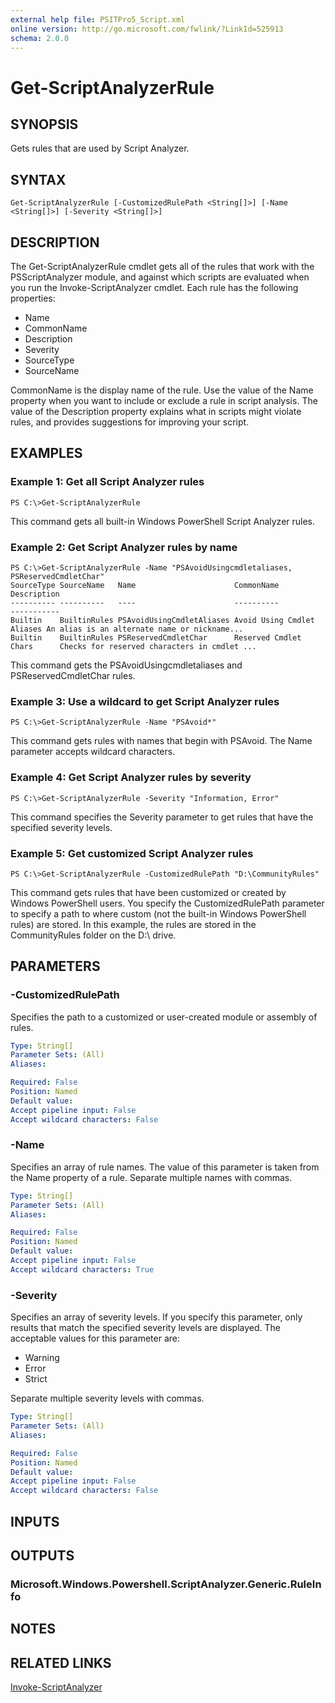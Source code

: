 ```yaml
---
external help file: PSITPro5_Script.xml
online version: http://go.microsoft.com/fwlink/?LinkId=525913
schema: 2.0.0
---
```


# Get-ScriptAnalyzerRule
## SYNOPSIS
Gets rules that are used by Script Analyzer.

## SYNTAX

```
Get-ScriptAnalyzerRule [-CustomizedRulePath <String[]>] [-Name <String[]>] [-Severity <String[]>]
```

## DESCRIPTION
The Get-ScriptAnalyzerRule cmdlet gets all of the rules that work with the PSScriptAnalyzer module, and against which scripts are evaluated when you run the Invoke-ScriptAnalyzer cmdlet.
Each rule has the following properties: 

- Name
- CommonName
- Description
- Severity
- SourceType
- SourceName

CommonName is the display name of the rule.
Use the value of the Name property when you want to include or exclude a rule in script analysis.
The value of the Description property explains what in scripts might violate rules, and provides suggestions for improving your script.

## EXAMPLES

### Example 1: Get all Script Analyzer rules
```
PS C:\>Get-ScriptAnalyzerRule
```

This command gets all built-in Windows PowerShell Script Analyzer rules.

### Example 2: Get Script Analyzer rules by name
```
PS C:\>Get-ScriptAnalyzerRule -Name "PSAvoidUsingcmdletaliases, PSReservedCmdletChar"
SourceType SourceName   Name                      CommonName                 Description
---------- ----------   ----                      ----------                 -----------
Builtin    BuiltinRules PSAvoidUsingCmdletAliases Avoid Using Cmdlet Aliases An alias is an alternate name or nickname... 
Builtin    BuiltinRules PSReservedCmdletChar      Reserved Cmdlet Chars      Checks for reserved characters in cmdlet ...
```

This command gets the PSAvoidUsingcmdletaliases and PSReservedCmdletChar rules.

### Example 3: Use a wildcard to get Script Analyzer rules
```
PS C:\>Get-ScriptAnalyzerRule -Name "PSAvoid*"
```

This command gets rules with names that begin with PSAvoid.
The Name parameter accepts wildcard characters.

### Example 4: Get Script Analyzer rules by severity
```
PS C:\>Get-ScriptAnalyzerRule -Severity "Information, Error"
```

This command specifies the Severity parameter to get rules that have the specified severity levels.

### Example 5: Get customized Script Analyzer rules
```
PS C:\>Get-ScriptAnalyzerRule -CustomizedRulePath "D:\CommunityRules"
```

This command gets rules that have been customized or created by Windows PowerShell users.
You specify the CustomizedRulePath parameter to specify a path to where custom (not the built-in Windows PowerShell rules) are stored.
In this example, the rules are stored in the CommunityRules folder on the D:\ drive.

## PARAMETERS

### -CustomizedRulePath
Specifies the path to a customized or user-created module or assembly of rules.

```yaml
Type: String[]
Parameter Sets: (All)
Aliases: 

Required: False
Position: Named
Default value: 
Accept pipeline input: False
Accept wildcard characters: False
```

### -Name
Specifies an array of rule names.
The value of this parameter is taken from the Name property of a rule.
Separate multiple names with commas.

```yaml
Type: String[]
Parameter Sets: (All)
Aliases: 

Required: False
Position: Named
Default value: 
Accept pipeline input: False
Accept wildcard characters: True
```

### -Severity
Specifies an array of severity levels.
If you specify this parameter, only results that match the specified severity levels are displayed.
The acceptable values for this parameter are:

- Warning
- Error
- Strict

Separate multiple severity levels with commas.

```yaml
Type: String[]
Parameter Sets: (All)
Aliases: 

Required: False
Position: Named
Default value: 
Accept pipeline input: False
Accept wildcard characters: False
```

## INPUTS

## OUTPUTS

### Microsoft.Windows.Powershell.ScriptAnalyzer.Generic.RuleInfo

## NOTES

## RELATED LINKS

[Invoke-ScriptAnalyzer](2e2f93fe-7407-4e05-bbee-0511dcab7285)

